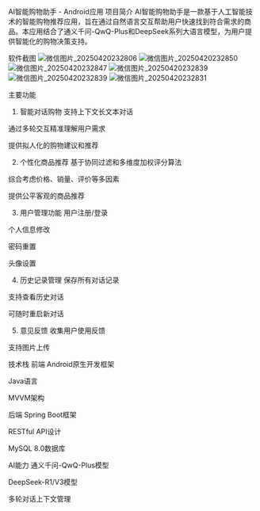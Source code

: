AI智能购物助手 - Android应用
项目简介
AI智能购物助手是一款基于人工智能技术的智能购物推荐应用，旨在通过自然语言交互帮助用户快速找到符合需求的商品。本应用结合了通义千问-QwQ-Plus和DeepSeek系列大语言模型，为用户提供智能化的购物决策支持。

软件截图
![微信图片_20250420232806](https://github.com/user-attachments/assets/1e5351ac-4556-4a16-abd9-14c235db1b4c)
![微信图片_20250420232850](https://github.com/user-attachments/assets/2df9802b-0bb8-41d0-a436-61368e930b0a)
![微信图片_20250420232847](https://github.com/user-attachments/assets/b6cd42ed-347c-4314-9511-feb34631a505)
![微信图片_20250420232839](https://github.com/user-attachments/assets/c408bfd6-7e78-44b2-9a8a-85e21366a67b)
![微信图片_20250420232839](https://github.com/user-attachments/assets/1f007132-e2e9-47b8-ab6b-9a3fa3545d7c)
![微信图片_20250420232831](https://github.com/user-attachments/assets/9314b6a2-f811-4a94-9515-ea29defab124)


主要功能
1. 智能对话购物
支持上下文长文本对话

通过多轮交互精准理解用户需求

提供拟人化的购物建议和推荐

2. 个性化商品推荐
基于协同过滤和多维度加权评分算法

综合考虑价格、销量、评价等多因素

提供公平客观的商品推荐

3. 用户管理功能
用户注册/登录

个人信息修改

密码重置

头像设置

4. 历史记录管理
保存所有对话记录

支持查看历史对话

可随时重启新对话

5. 意见反馈
收集用户使用反馈

支持图片上传

技术栈
前端
Android原生开发框架

Java语言

MVVM架构


后端
Spring Boot框架

RESTful API设计

MySQL 8.0数据库

AI能力
通义千问-QwQ-Plus模型

DeepSeek-R1/V3模型

多轮对话上下文管理
